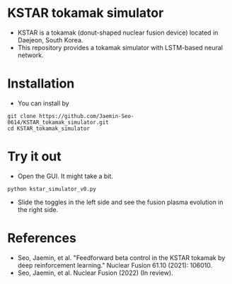 # KSTAR tokamak simulator
- KSTAR is a tokamak (donut-shaped nuclear fusion device) located in Daejeon, South Korea.
- This repository provides a tokamak simulator with LSTM-based neural network.

# Installation
- You can install by
```
git clone https://github.com/Jaemin-Seo-0614/KSTAR_tokamak_simulator.git
cd KSTAR_tokamak_simulator
```

# Try it out
- Open the GUI. It might take a bit.
```
python kstar_simulator_v0.py
```
- Slide the toggles in the left side and see the fusion plasma evolution in the right side.

# References
- Seo, Jaemin, et al. "Feedforward beta control in the KSTAR tokamak by deep reinforcement learning." Nuclear Fusion 61.10 (2021): 106010.
- Seo, Jaemin, et al. Nuclear Fusion (2022) (In review).

